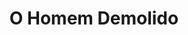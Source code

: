 ---
Numero: 35
title: O Homem Demolido
Autor: Alfred Bester
Co-autor: 
Ano-de-Publicacao: 1956
Titulo-original: The Demolished Man
Tradutor: Carlos Vieira
Co-tradutor: 
Ano-de-edicao: 1951
alias: Alfred-Bester
Autor2-alias: 
Tradutor1-alias: Carlos-Vieira
Tradutor2-alias: 
Titulo-link: 35-O-Homem-Demolido
Capa: Lima de Freitas
pags: 254
Capa-link: Lima-de-Freitas
---